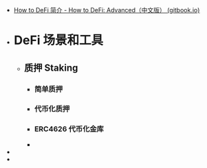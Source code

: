 - [How to DeFi 简介 - How to DeFi: Advanced（中文版） (gitbook.io)](https://nigdaemon.gitbook.io/how-to-defi-advanced-zhogn-wen-b/master)
- # DeFi 场景和工具
	- ## 质押 Staking
		- ### 简单质押
		- ### 代币化质押
		- ### ERC4626 代币化金库
		-
-
-